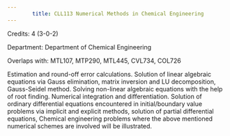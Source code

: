 ```yaml
---
        title: CLL113 Numerical Methods in Chemical Engineering
---
```

Credits: 4 (3-0-2)

Department: Department of Chemical Engineering

Overlaps with: MTL107, MTP290, MTL445, CVL734, COL726

Estimation and round-off error calculations. Solution of linear algebraic equations via Gauss elimination, matrix inversion and LU decomposition, Gauss-Seidel method. Solving non-linear algebraic equations with the help of root finding. Numerical integration and differentiation. Solution of ordinary differential equations encountered in initial/boundary value problems via implicit and explicit methods, solution of partial differential equations, Chemical engineering problems where the above mentioned numerical schemes are involved will be illustrated.